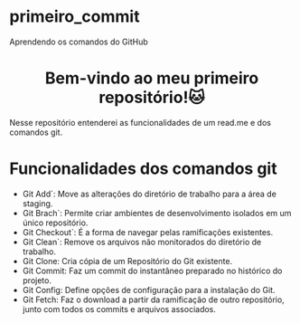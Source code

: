 # primeiro_commit
Aprendendo os comandos do GitHub
<h1 align="center">Bem-vindo ao meu primeiro repositório!🐱</h1>
<P">Nesse repositório entenderei as funcionalidades de um read.me e dos comandos git.</P>

<h1>Funcionalidades dos comandos git</h1>

- Git Add`: Move as alterações do diretório de trabalho para a área de staging.
- Git Brach`: Permite criar ambientes de desenvolvimento isolados em um único repositório.
- Git Checkout`: É a forma de navegar pelas ramificações existentes.
- Git Clean`: Remove os arquivos não monitorados do diretório de trabalho.
- Git Clone: Cria cópia de um Repositório do Git existente.
- Git Commit: Faz um commit do instantâneo preparado no histórico do projeto.
- Git Config: Define opções de configuração para a instalação do Git.
- Git Fetch: Faz o download a partir da ramificação de outro repositório, junto com todos os commits e arquivos associados.
